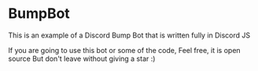 # BumpBot
This is an example of a Discord Bump Bot that is written fully in Discord JS


If you are going to use this bot or some of the code, Feel free, it is open source
But don't leave without giving a star :)

